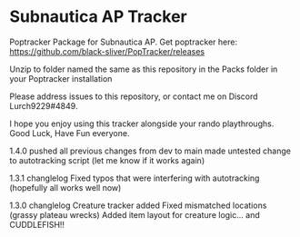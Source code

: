 # Subnautica AP Tracker
Poptracker Package for Subnautica AP.
Get poptracker here: https://github.com/black-sliver/PopTracker/releases

Unzip to folder named the same as this repository in the Packs folder in your Poptracker installation

Please address issues to this repository, or contact me on Discord Lurch9229#4849.

I hope you enjoy using this tracker alongside your rando playthroughs. Good Luck, Have Fun everyone.

1.4.0   pushed all previous changes from dev to main
        made untested change to autotracking script (let me know if it works again)

1.3.1 changlelog
Fixed typos that were interfering with autotracking (hopefully all works well now)

1.3.0 changlelog
Creature tracker added
Fixed mismatched locations (grassy plateau wrecks)
Added item layout for creature logic... and CUDDLEFISH!! 